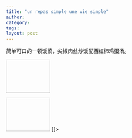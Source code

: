 ```yaml
---
title: "un repas simple une vie simple"
author:
category: 
tags: 
layout: post
---
```


简单可口的一顿饭菜，尖椒肉丝炒饭配西红柿鸡蛋汤。 

<a href="http://www.francaisblog.com../images/p1010517.jpg" rel='external'><img height="90" width="120"></a>

<a href="http://www.francaisblog.com../images/p1010518.jpg" rel='external'><img height="90" width="120"></a> ]]>

